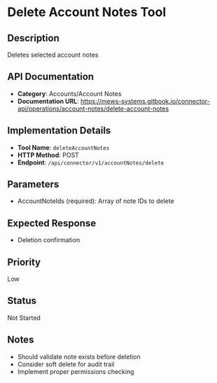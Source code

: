 # Delete Account Notes Tool

## Description
Deletes selected account notes

## API Documentation
- **Category**: Accounts/Account Notes
- **Documentation URL**: https://mews-systems.gitbook.io/connector-api/operations/account-notes/delete-account-notes

## Implementation Details
- **Tool Name**: `deleteAccountNotes`
- **HTTP Method**: POST
- **Endpoint**: `/api/connector/v1/accountNotes/delete`

## Parameters
- AccountNoteIds (required): Array of note IDs to delete

## Expected Response
- Deletion confirmation

## Priority
Low

## Status
Not Started

## Notes
- Should validate note exists before deletion
- Consider soft delete for audit trail
- Implement proper permissions checking 